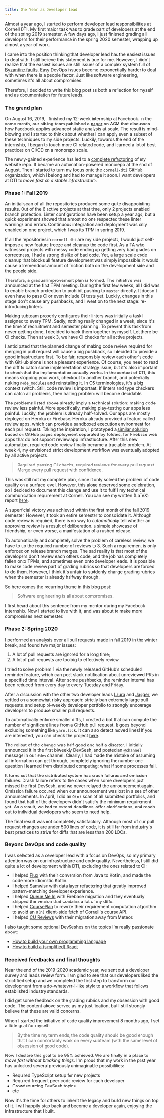 ```yaml
---
title: One Year as Developer Lead
---
```


Almost a year ago, I started to perform developer lead responsibilities at
[Cornell DTI](https://www.cornelldti.org). My first major task was to grade part of developers at
the end of the spring 2019 semester. A few days ago, I just finished grading all developers for
their performance in the spring 2020 semester, wrapping up almost a year of work.

I came into the position thinking that developer lead has the easiest issues to deal with. I still
believe this statement is true for me. However, I didn't realize that the easiest issues are still
issues of a complex system full of
[Byzantine faults](https://en.wikipedia.org/wiki/Byzantine_fault). Easy DevOps issues become
exponentially harder to deal with when there is a people factor. Just like software engineering,
sometimes it's all about compromises.

Therefore, I decided to write this blog post as both a reflection for myself and as documentation
for future leads.

<!--truncate-->

### The grand plan

On August 16, 2019, I finished my 12-week internship at Facebook. In the same month, our sibling
team published a
[paper](https://cacm.acm.org/magazines/2019/8/238344-scaling-static-analyses-at-facebook/fulltext)
on ACM that discusses how Facebook applies advanced static analysis at scale. The result is
mind-blowing and I started to think about whether I can apply even a subset of these techniques to
my side projects. Luckily, towards the end of the internship, I began to touch more CI related code,
and learned a lot of best practices on CI/CD on a monorepo scale.

The newly-gained experience has led to a [complete refactoring](./2019-08-24-automation-monorepo.md)
of my website repo. It became an automation-powered monorepo at the end of August. Then I started to
turn my focus onto the [`cornell-dti`](https://github.com/cornell-dti) GitHub organization, which I
belong and had to manage it soon. I want developers at DTI to _move fast on a stable
infrastructure_.

### Phase 1: Fall 2019

An initial scan of all the repositories produced some quite disappointing results. Out of the 6
active projects at that time, only 2 projects enabled branch protection. Linter configurations have
been setup a year ago, but a quick experiment showed that almost no one respected these linter
warnings and errors. Continuous integration and deployment was only enabled on one project, which I
was its TPM in spring 2019.

If all the repositories in `cornell-dti` are my side projects, I would just self-impose a new
feature freeze and cleanup the code first. As a TA who witnessed projects with messy code ending up
getting very bad grades on correctness, I had a strong dislike of bad code. Yet, a large scale code
cleanup that blocks all feature development was simply impossible: it would cause a tremendous
amount of friction both on the development side and the people side.

Therefore, a gradual improvement plan is formed. The initiative was announced at the first TPM
meeting. During the first few weeks, all I did was to enable branch protection to prohibit pushing
to `master` directly. It doesn't even have to pass CI or even include CI tests yet. Luckily, changes
in this stage don't cause any pushbacks, and I went on to the next stage: re-introducing linters.

Making subteam properly configures their linters was initially a task I assigned to every TPM.
Sadly, nothing really changed in a week, since it's the time of recruitment and semester planning.
To prevent this task from never getting done, I decided to hack them together by myself. Let there
be CI checks. Then at week 3, we have CI checks for all active projects.

I anticipated that the planned change of making code review required for merging in pull request
will cause a big pushback, so I decided to provide a good infrastructure first. To be fair,
responsibly review each other's code with GitHub alone is not a pleasant experience. Of course, you
need to read the diff to catch some implementation strategy issue, but it's also important to check
that the implementation actually works. In the context of DTI, this means stopping your work,
checkout to another branch, and potentially nuking `node_modules` and reinstalling it. In OS
terminologies, it's a big context switch. Still, code review is important. If linters and type
checkers can catch all problems, then halting problem will become decidable.

The problems listed above already imply a technical solution: making code review less painful. More
specifically, making play-testing our apps less painful. Luckily, the problem is already
half-solved. Our apps are mostly deployed on Heroku or Firebase. Heroku already provided a feature
called review apps, which can provide a sandboxed execution environment for each pull request.
Taking the inspiration, I prototyped a
[similar solution](https://github.com/cornell-dti/samwise/pull/285) based on GitHub pages deployment
separated by folders, for Firebase web apps that do not support review app infrastructure. After
this new automation, required code review finally became a tractable problem. At week 4, my
envisioned strict development workflow was eventually adopted by all active projects:

> Required passing CI checks, required reviews for every pull request. Merge every pull request with
> confidence.

This was still not my complete plan, since it only solved the problem of code quality on a surface
level. However, this alone deserved some celebration, so I decided to document this change and use
it to fulfill my technical communication requirement at Cornell. You can see my written (LaTeX)
report [here](/pdfs/2020-05-14-one-year-as-dev-lead/technical-communication.pdf).

A superficial victory was achieved within the first month of the fall 2019 semester. However, it
took an entire semester to consolidate it. Although code review is required, there is no way to
_automatically_ tell whether an approving review is a result of deliberation, a simple showcase of
friendship, or even worse, a manifestation of a rushed release.

To automatically and completely solve the problem of careless review, we have to up the required
number of reviews to 3. Such a requirement is only enforced on release branch merges. The sad
reality is that most of the developers don't review each others code, and the job has completely
fallen onto TPMs, and sometimes even onto developer leads. It is possible to make code review part
of grading rubrics so that developers are forced to do them. However, I think it's unfair to
suddenly change grading rubrics when the semester is already halfway through.

So here comes the recurring theme in this blog post:

> Software engineering is all about compromises.

I first heard about this sentence from my mentor during my Facebook internship. Now I started to
live with it, and was about to make more compromises next semester.

### Phase 2: Spring 2020

I performed an analysis over all pull requests made in fall 2019 in the winter break, and found two
major issues:

1. A lot of pull requests are ignored for a long time;
2. A lot of pull requests are too big to effectively review.

I tried to solve problem 1 via the newly released GitHub's scheduled reminder feature, which can
post slack notification about unreviewed PRs in a specified time interval. After some pushbacks, the
reminder interval has been reduced from every day to every Tuesday and Friday.

After a discussion with the other two developer leads [Laura](https://github.com/lsizemore8) and
[Jagger](https://github.com/jboss925), we settled on a somewhat risky approach: strictly ban
extremely large pull requests, and setup bi-weekly developer portfolio to strongly encourage
developers to produce smaller pull requests.

To automatically enforce smaller diffs, I created a bot that can compute the number of significant
lines from a GitHub pull request. It goes beyond excluding something like `yarn.lock`. It can also
detect moved lines! If you are interested, you can check the project
[here](https://github.com/cornell-dti/big-diff-warning).

The rollout of the change was half good and half a disaster. I initially announced it in the first
biweekly DevSesh, and posted an `@channel` message in our `#dev` channel. Clearly, I had made the
mistake of assuming all information can get through, completely ignoring the number one question I
learned from distributed computing: what if some processes fail.

It turns out that the distributed system has crash failures and omission failures. Crash failure
refers to the cases when some developers just missed the first DevSesh, and we never relayed the
announcement again. Omission failure occured when our announcement was lost in a sea of other
announcements. In April, I did an `O(n)` scan of all submitted portfolios, and found that half of
the developers didn't satisfy the minimum requirement yet. As a result, we had to extend deadlines,
offer clarifications, and reach out to individual developers who seem to need help.

The final result was not completely satisfactory. Although most of our pull request changes are
under 500 lines of code, it is still far from industry's best practices to strive for diffs that are
less than 200 LOCs.

### Beyond DevOps and code quality

I was selected as a developer lead with a focus on DevOps, so my primary attention was on our
infrastructure and code quality. Nevertheless, I still did quite a lot of development within DTI,
excluding the ones related to CI:

- I helped [Flux](https://github.com/cornell-dti/campus-density-android) with their conversion from
  Java to Kotlin, and made the code more idiomatic Kotlin.
- I helped [Samwise](https://github.com/cornell-dti/samwise) with data layer refactoring that
  greatly improved pattern-matching developer experience.
- I helped [Queue Me In](https://github.com/cornell-dti/office-hours) with Firebase migration and
  they eventually shipped the version that contains a lot of my diffs.
- I helped [CoursePlan](https://github.com/cornell-dti/course-plan) to rewrite their requirement
  computation algorithm to avoid an `O(n)` client-side fetch of Cornell's course API.
- I helped [CU Reviews](https://github.com/cornell-dti/course-reviews-react-2.0) with their
  migration away from Meteor.

I also taught some optional DevSeshes on the topics I'm really passionate about:

- [How to build your own programming language](https://developersam.com/build-your-own-programming-language.pdf)
- [How to build a (simplified) React](https://developersam.com/build-simplified-react.pdf)

### Received feedbacks and final thoughts

Near the end of the 2019-2020 academic year, we sent out a developer survey and leads review form. I
am glad to see that our developers liked the strictified setup and we completed the first step to
transform our development from a do-whatever-I-like style to a workflow that follows established
industry standards.

I did get some feedback on the grading rubrics and my obsession with good code. The content above
served as my justification, but I still strongly believe that these are valid concerns.

When I started the initiative of code quality improvement 8 months ago, I set a little goal for
myself:

> By the time my term ends, the code quality should be good enough that I can comfortably work on
> every subteam (with the same level of obsession of good code).

Now I declare this goal to be 95% achieved. We are finally in a place to _move fast without breaking
things_. I'm proud that my work in the past year has unlocked several previously unimaginable
possibilities:

- Required TypeScript setup for new projects
- Required frequent peer code review for each developer
- Crowdsourcing DevSesh topics
- etc

Now it's the time for others to inherit the legacy and build new things on top of it. I will happily
step back and become a developer again, enjoying the infrastructure that I built.
